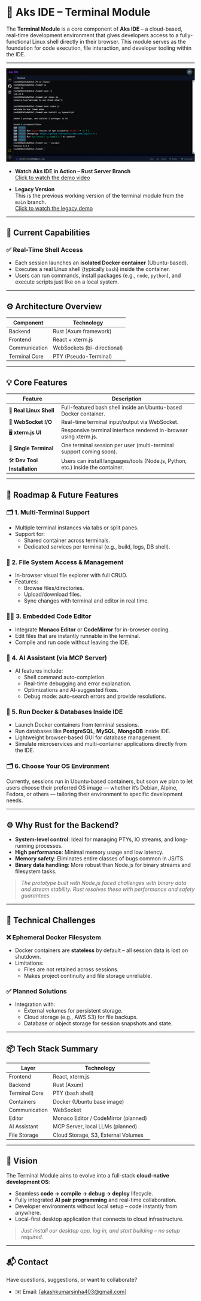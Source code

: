 # 🧠 Aks IDE – Terminal Module

The **Terminal Module** is a core component of **Aks IDE** – a cloud-based, real-time development environment that gives developers access to a fully-functional Linux shell directly in their browser. This module serves as the foundation for code execution, file interaction, and developer tooling within the IDE.

---

![Terminal Image](image.png)

- **Watch Aks IDE in Action – Rust Server Branch**  
  [Click to watch the demo video](https://drive.google.com/file/d/1lsRfhyKzmDOu24aeY3xtF6QpcKJjdgNM/view?usp=sharing)

- **Legacy Version**  
  This is the previous working version of the terminal module from the `main` branch.  
  [Click to watch the legacy demo](https://drive.google.com/file/d/11ykA2aA7gbdgfaeedPh0G2Spd1P8DdyW/view?usp=sharing)

---

## 📌 Current Capabilities

### ✅ Real-Time Shell Access

- Each session launches an **isolated Docker container** (Ubuntu-based).
- Executes a real Linux shell (typically `bash`) inside the container.
- Users can run commands, install packages (e.g., `node`, `python`), and execute scripts just like on a local system.

---

## ⚙️ Architecture Overview

| Component     | Technology                  |
| ------------- | --------------------------- |
| Backend       | Rust (Axum framework)       |
| Frontend      | React + xterm.js            |
| Communication | WebSockets (bi-directional) |
| Terminal Core | PTY (Pseudo-Terminal)       |

---

## 💡 Core Features

| Feature                     | Description                                                                     |
| --------------------------- | ------------------------------------------------------------------------------- |
| 🐧 **Real Linux Shell**     | Full-featured bash shell inside an Ubuntu-based Docker container.               |
| 🔄 **WebSocket I/O**        | Real-time terminal input/output via WebSocket.                                  |
| 🖥️ **xterm.js UI**          | Responsive terminal interface rendered in-browser using xterm.js.               |
| 🧱 **Single Terminal**      | One terminal session per user (multi-terminal support coming soon).             |
| 🛠 **Dev Tool Installation** | Users can install languages/tools (Node.js, Python, etc.) inside the container. |

---

## 🔮 Roadmap & Future Features

### 🗂️ 1. Multi-Terminal Support

- Multiple terminal instances via tabs or split panes.
- Support for:
  - Shared container across terminals.
  - Dedicated services per terminal (e.g., build, logs, DB shell).

### 📁 2. File System Access & Management

- In-browser visual file explorer with full CRUD.
- Features:
  - Browse files/directories.
  - Upload/download files.
  - Sync changes with terminal and editor in real time.

### 🧑‍💻 3. Embedded Code Editor

- Integrate **Monaco Editor** or **CodeMirror** for in-browser coding.
- Edit files that are instantly runnable in the terminal.
- Compile and run code without leaving the IDE.

### 🤖 4. AI Assistant (via MCP Server)

- AI features include:
  - Shell command auto-completion.
  - Real-time debugging and error explanation.
  - Optimizations and AI-suggested fixes.
  - Debug mode: auto-search errors and provide resolutions.

### 🐳 5. Run Docker & Databases Inside IDE

- Launch Docker containers from terminal sessions.
- Run databases like **PostgreSQL**, **MySQL**, **MongoDB** inside IDE.
- Lightweight browser-based GUI for database management.
- Simulate microservices and multi-container applications directly from the IDE.

### 🗂 6. Choose Your OS Environment

Currently, sessions run in Ubuntu-based containers, but soon we plan to let users choose their preferred OS image — whether it’s Debian, Alpine, Fedora, or others — tailoring their environment to specific development needs.

---

## ⚙️ Why Rust for the Backend?

- **System-level control**: Ideal for managing PTYs, IO streams, and long-running processes.
- **High performance**: Minimal memory usage and low latency.
- **Memory safety**: Eliminates entire classes of bugs common in JS/TS.
- **Binary data handling**: More robust than Node.js for binary streams and filesystem tasks.

> _The prototype built with Node.js faced challenges with binary data and stream stability. Rust resolves these with performance and safety guarantees._

---

## 🚧 Technical Challenges

### ❌ Ephemeral Docker Filesystem

- Docker containers are **stateless** by default – all session data is lost on shutdown.
- Limitations:
  - Files are not retained across sessions.
  - Makes project continuity and file storage unreliable.

### ✅ Planned Solutions

- Integration with:
  - External volumes for persistent storage.
  - Cloud storage (e.g., AWS S3) for file backups.
  - Database or object storage for session snapshots and state.

---

## 📦 Tech Stack Summary

| Layer         | Technology                           |
| ------------- | ------------------------------------ |
| Frontend      | React, xterm.js                      |
| Backend       | Rust (Axum)                          |
| Terminal Core | PTY (bash shell)                     |
| Containers    | Docker (Ubuntu base image)           |
| Communication | WebSocket                            |
| Editor        | Monaco Editor / CodeMirror (planned) |
| AI Assistant  | MCP Server, local LLMs (planned)     |
| File Storage  | Cloud Storage, S3, External Volumes  |

---

## 🚀 Vision

The Terminal Module aims to evolve into a full-stack **cloud-native development OS**:

- Seamless **code → compile → debug → deploy** lifecycle.
- Fully integrated **AI pair programming** and real-time collaboration.
- Developer environments without local setup – code instantly from anywhere.
- Local-first desktop application that connects to cloud infrastructure.

> _Just install our desktop app, log in, and start building – no setup required._

---

## 📬 Contact

Have questions, suggestions, or want to collaborate?

- ✉️ Email: [akashkumarsinha403@gmail.com]
